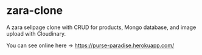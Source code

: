# zara-clone
A zara sellpage clone with CRUD for products, Mongo database, and image upload with Cloudinary.

You can see online here -> https://purse-paradise.herokuapp.com/

